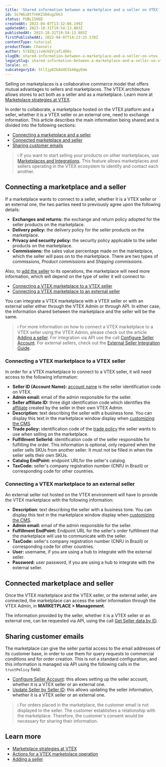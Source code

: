 ```yaml
---
title: 'Shared information between a marketplace and a seller on VTEX'
id: 3o7WGiBtfnKKZ3Ddug26k3
status: PUBLISHED
createdAt: 2022-04-07T13:32:06.199Z
updatedAt: 2023-10-31T19:54:13.803Z
publishedAt: 2023-10-31T19:54:13.803Z
firstPublishedAt: 2022-04-07T14:23:25.578Z
contentType: tutorial
productTeam: Channels
author: 5l9ZQjiivHzkEVjafL4O6v
slugEN: shared-information-between-a-marketplace-and-a-seller-on-vtex
legacySlug: shared-information-between-a-marketplace-and-a-seller-on-vtex
locale: en
subcategoryId: 5tlIjp0ZkAU4EIk4OgyEmm
---
```


Selling on marketplaces is a collaborative commerce model that offers mutual advantages to sellers and marketplaces. The VTEX architecture allows stores to act both as a seller and as a marketplace. Learn more at [Marketplace strategies at VTEX](/en/tutorial/estrategias-de-marketplace-na-vtex--tutorials_402).

In order to collaborate, a marketplace hosted on the VTEX platform and a seller, whether it is a VTEX seller or an external one, need to exchange information. This article describes the main information being shared and is divided into the following sections:

- [Connecting a marketplace and a seller](#connecting-a-marketplace-and-a-seller)
- [Connected marketplace and seller](#connected-marketplace-and-seller)
- [Sharing customer emails](#sharing-customer-emails)

> ℹ️ If you want to start selling your products on other marketplaces, use [Marketplaces and Integrations](/en/tutorial/encontre-marketplaces-e-sellers-no-ecossistema-vtex--2bzC7tXlVgLEEjxo4ixcAM). This feature allows marketplaces and sellers operating in the VTEX ecosystem to identify and contact each another.

## Connecting a marketplace and a seller 

If a marketplace wants to connect to a seller, whether it is a VTEX seller or an external one, the two parties need to previously agree upon the following details:

- **Exchanges and returns:** the exchange and return policy adopted for the seller products on the marketplace.
- **Delivery policy:** the delivery policy for the seller products on the marketplace.
- **Privacy and security policy:** the security policy applicable to the seller products on the marketplace.
- **Commissions:** the sales value percentage made on the marketplace, which the seller will pass on to the marketplace. There are two types of commissions, _Product commissions_ and _Shipping commissions_.

Also, to [add the seller](/en/tutorial/configurando-seller) to its operations, the marketplace will need more information, which will depend on the type of seller it will connect to: 

- [Connecting a VTEX marketplace to a VTEX seller](#connecting-a-vtex-marketplace-to-a-vtex-seller)
- [Connecting a VTEX marketplace to an external seller](#connecting-a-vtex-marketplace-to-an-external-seller)

You can integrate a VTEX marketplace with a VTEX seller or with an external seller either through the VTEX Admin or through API. In either case, the information shared between the marketplace and the seller will be the same.

> ℹ️ For more information on how to connect a VTEX marketplace to a VTEX seller using the VTEX Admin, please check out the article [Adding a seller](/en/tutorial/configurando-seller). For integration via API use the call [Configure Seller Account](https://developers.vtex.com/docs/api-reference/marketplace-apis#post-/seller-register/pvt/sellers). For external sellers, check out the [External Seller Integration Guide](https://developers.vtex.com/vtex-rest-api/docs/external-seller-integration-guide).

### Connecting a VTEX marketplace to a VTEX seller

In order for a VTEX marketplace to connect to a VTEX seller, it will need access to the following information:

- **Seller ID (Account Name):** [account name](/en/tutorial/o-que-e-account-name--i0mIGLcg3QyEy8OCicEoC) is the seller identification code on VTEX.
- **Admin email:** email of the admin responsible for the seller.
- **Seller affiliate ID:** three digit identification code which identifies the [affiliate](/en/tutorial/o-que-e-afiliado--4bN3e1YarSEammk2yOeMc0) created by the seller in their own VTEX Admin.
- **Description:** text describing the seller with a business tone. You can display this text in the marketplace window display when [customizing the CMS](/en/tutorial/list-of-controls-for-templates--tutorials_563).
- **Trade policy:** identification code of the [trade policy](/en/tutorial/como-funciona-uma-politica-comercial--6Xef8PZiFm40kg2STrMkMV) the seller wants to use when selling on the marketplace.
- **Fulfillment SellerId:** identification code of the seller responsible for fulfilling the order. This information is optional, only required when the seller sells SKUs from another seller. It must not be filled in when the seller sells their own SKUs.
- **Catalog EndPoint:** endpoint URLfor the seller's catalog.
- **TaxCode:** seller's company registration number (CNPJ in Brazil) or corresponding code for other countries.

### Connecting a VTEX marketplace to an external seller

An external seller not hosted on the VTEX environment will have to provide the VTEX marketplace with the following information:

- **Description**: text describing the seller with a business tone. You can display this text in the marketplace window display when [customizing the CMS](/en/tutorial/list-of-controls-for-templates--tutorials_563).
- **Admin email:** email of the admin responsible for the seller.
- **Fulfillment EndPoint:** Endpoint URL for the seller's order fulfillment that the marketplace will use to communicate with the seller.
- **TaxCode:** seller's company registration number (CNPJ in Brazil) or corresponding code for other countries.
- **User:** username, if you are using a hub to integrate with the external seller.
- **Password:** user password, if you are using a hub to integrate with the external seller.

## Connected marketplace and seller

Once the VTEX marketplace and the VTEX seller, or the external seller, are connected, the marketplace can access the seller information through the VTEX Admin, in **MARKETPLACE > Management**.

The information provided by the seller, whether it is a VTEX seller or an external one, can be requested via API, using the call [Get Seller data by ID](https://developers.vtex.com/docs/api-reference/marketplace-apis#get-/seller-register/pvt/sellers/-sellerId-).

## Sharing customer emails

The marketplace can give the seller partial access to the email addresses of its customer base, in order to use them for query requests to commercial conditions and for order creation. This is not a standard configuration, and this information is managed via API using the following calls in the `trustPolicy` field:

- [Configure Seller Account](https://developers.vtex.com/docs/api-reference/marketplace-apis#post-/seller-register/pvt/sellers): this allows setting up the seller account, whether it is a VTEX seller or an external one.
- [Update Seller by Seller ID](https://developers.vtex.com/docs/api-reference/marketplace-apis#patch-/seller-register/pvt/sellers/-sellerId-): this allows updating the seller information, whether it is a VTEX seller or an external one.

> ℹ️ For orders placed in the marketplace, the customer email is not displayed to the seller. The customer establishes a relationship with the marketplace. Therefore, the customer's consent would be necessary for sharing their information.

## Learn more

- [Marketplace strategies at VTEX](/en/tutorial/estrategias-de-marketplace-na-vtex--tutorials_402)
- [Actions for a VTEX marketplace operation](/en/tutorial/acoes-para-a-operacao-de-marketplaces-vtex--2SdIflvwywiOqCpczKCfev)
- [Adding a seller](/en/tutorial/configurando-seller)
